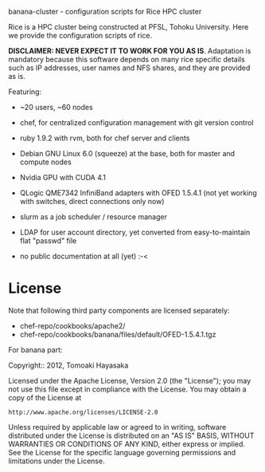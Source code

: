banana-cluster - configuration scripts for Rice HPC cluster

Rice is a HPC cluster being constructed at PFSL, Tohoku University.
Here we provide the configuration scripts of rice.

**DISCLAIMER:  NEVER EXPECT IT TO WORK FOR YOU AS IS**.  Adaptation is
mandatory because this software depends on many rice specific
details such as IP addresses, user names and NFS shares, and they are
provided as is.

Featuring:

  - ~20 users, ~60 nodes

  - chef, for centralized configuration management with git version
    control

  - ruby 1.9.2 with rvm, both for chef server and clients

  - Debian GNU Linux 6.0 (squeeze) at the base, both for master and
    compute nodes

  - Nvidia GPU with CUDA 4.1

  - QLogic QME7342 InfiniBand adapters with OFED 1.5.4.1 (not yet
    working with switches, direct connections only now)

  - slurm as a job scheduler / resource manager

  - LDAP for user account directory, yet converted from
    easy-to-maintain flat "passwd" file

  - no public documentation at all (yet) :-<

License
=======

Note that following third party components are licensed separately:

  - chef-repo/cookbooks/apache2/
  - chef-repo/cookbooks/banana/files/default/OFED-1.5.4.1.tgz

For banana part:

Copyright:: 2012, Tomoaki Hayasaka

Licensed under the Apache License, Version 2.0 (the "License");
you may not use this file except in compliance with the License.
You may obtain a copy of the License at

    http://www.apache.org/licenses/LICENSE-2.0

Unless required by applicable law or agreed to in writing, software
distributed under the License is distributed on an "AS IS" BASIS,
WITHOUT WARRANTIES OR CONDITIONS OF ANY KIND, either express or implied.
See the License for the specific language governing permissions and
limitations under the License.
